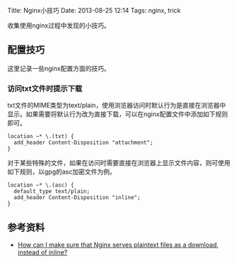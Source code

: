 Title: Nginx小技巧
Date: 2013-08-25 12:14
Tags: nginx, trick

收集使用nginx过程中发现的小技巧。

## 配置技巧

这里记录一些nginx配置方面的技巧。
### 访问txt文件时提示下载

txt文件的MIME类型为text/plain，使用浏览器访问时默认行为是直接在浏览器中显示。如果需要将默认行为改为直接下载，可以在nginx配置文件中添加如下规则即可。

    location ~* \.(txt) {
      add_header Content-Disposition "attachment";
    }

对于某些特殊的文件，如果在访问时需要直接在浏览器上显示文件内容，则可使用如下规则，以gpg的asc加密文件为例。

    location ~* \.(asc) {
      default_type text/plain;
      add_header Content-Disposition "inline";
    }

## 参考资料

*  [How can I make sure that Nginx serves plaintext files as a download, instead of inline?](http://serverfault.com/questions/364370/how-can-i-make-sure-that-nginx-serves-plaintext-files-as-a-download-instead-of)


